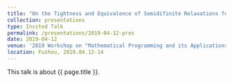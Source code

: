 ```yaml
---
title: "On the Tightness and Equivalence of Semidifinite Relaxations for MIMO Detection with General PSK Constellations"
collection: presentations
type: Invited Talk
permalink: /presentations/2019-04-12-pres
date: 2019-04-12
venue: '2019 Workshop on "Mathematical Programming and its Applications"'
location: Fuzhou, 2019.04.12-14
---
```


This talk is about {{ page.title }}.

